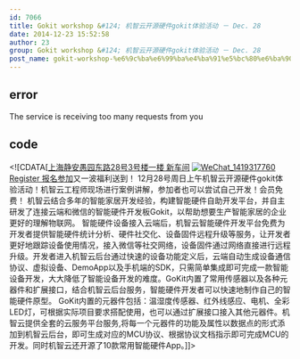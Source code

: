 ```yaml
---
id: 7066
title: Gokit workshop &#124; 机智云开源硬件gokit体验活动 － Dec. 28
date: 2014-12-23 15:52:58
author: 23
group: Gokit workshop &#124; 机智云开源硬件gokit体验活动 － Dec. 28
post_name: gokit-workshop-%e6%9c%ba%e6%99%ba%e4%ba%91%e5%bc%80%e6%ba%90%e7%a1%ac%e4%bb%b6gokit%e4%bd%93%e9%aa%8c%e6%b4%bb%e5%8a%a8-%ef%bc%8d-dec-28
---
```


## error
The service is receiving too many requests from you

## code
 <!\[CDATA\[[上海静安愚园东路28号3号楼一楼 新车间](http://xinchejian.huodongxing.com/event/map/5244063275800) [![WeChat_1419317760](http://xinchejian.com/wp-content/uploads/2014/12/WeChat_1419317760-290x289.jpeg)](http://139.162.84.35/wp-content/uploads/2014/12/WeChat%5F1419317760.jpeg) [Register 报名参加](http://www.huodongxing.com/event/5261742224600 "立即报名")又一波福利送到！ 12月28号周日上午机智云开源硬件gokit体验活动！机智云工程师现场进行案例讲解，参加者也可以尝试自己开发！会员免费！ 机智云结合多年的智能家居开发经验，构建智能硬件自助开发平台，并自主研发了连接云端和微信的智能硬件开发板Gokit，以帮助想要生产智能家居的企业更好的理解物联网。 智能硬件设备接入云端后，机智云智能硬件开发平台免费为开发者提供智能硬件统计分析、硬件社交化、设备固件远程升级等服务，让开发者更好地跟踪设备使用情况，接入微信等社交网络，设备固件通过网络直接进行远程升级。开发者进入机智云后台通过快速的设备功能定义后，云端自动生成设备通信协议、虚拟设备、DemoApp以及手机端的SDK，只需简单集成即可完成一款智能设备开发，大大降低了智能设备开发的难度。GoKit内置了常用传感器以及各种元器件和扩展接口，结合机智云后台服务，智能硬件开发者可以快速地制作自己的智能硬件原型。 GoKit内置的元器件包括：温湿度传感器、红外线感应、电机、全彩LED灯，可根据实际项目要求搭配使用，也可以通过扩展接口接入其他元器件。机智云提供全套的云服务平台服务,将每一个元器件的功能及属性以数据点的形式添加到机智云后台，即可生成对应的MCU协议、根据协议文档指示即可完成MCU的开发。同时机智云还开源了10款常用智能硬件App。\]\]> 
